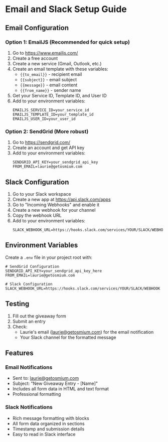 # Email and Slack Setup Guide

## Email Configuration

### Option 1: EmailJS (Recommended for quick setup)
1. Go to https://www.emailjs.com/
2. Create a free account
3. Create a new service (Gmail, Outlook, etc.)
4. Create an email template with these variables:
   - `{{to_email}}` - recipient email
   - `{{subject}}` - email subject
   - `{{message}}` - email content
   - `{{from_name}}` - sender name
5. Get your Service ID, Template ID, and User ID
6. Add to your environment variables:
   ```
   EMAILJS_SERVICE_ID=your_service_id
   EMAILJS_TEMPLATE_ID=your_template_id
   EMAILJS_USER_ID=your_user_id
   ```

### Option 2: SendGrid (More robust)
1. Go to https://sendgrid.com/
2. Create an account and get API key
3. Add to your environment variables:
   ```
   SENDGRID_API_KEY=your_sendgrid_api_key
   FROM_EMAIL=laurie@getosmium.com
   ```

## Slack Configuration

1. Go to your Slack workspace
2. Create a new app at https://api.slack.com/apps
3. Go to "Incoming Webhooks" and enable it
4. Create a new webhook for your channel
5. Copy the webhook URL
6. Add to your environment variables:
   ```
   SLACK_WEBHOOK_URL=https://hooks.slack.com/services/YOUR/SLACK/WEBHOOK
   ```

## Environment Variables

Create a `.env` file in your project root with:

```
# SendGrid Configuration
SENDGRID_API_KEY=your_sendgrid_api_key_here
FROM_EMAIL=laurie@getosmium.com

# Slack Configuration
SLACK_WEBHOOK_URL=https://hooks.slack.com/services/YOUR/SLACK/WEBHOOK
```

## Testing

1. Fill out the giveaway form
2. Submit an entry
3. Check:
   - Laurie's email (laurie@getosmium.com) for the email notification
   - Your Slack channel for the formatted message

## Features

### Email Notifications
- Sent to: laurie@getosmium.com
- Subject: "New Giveaway Entry - [Name]"
- Includes all form data in HTML and text format
- Professional formatting

### Slack Notifications
- Rich message formatting with blocks
- All form data organized in sections
- Timestamp and submission details
- Easy to read in Slack interface
